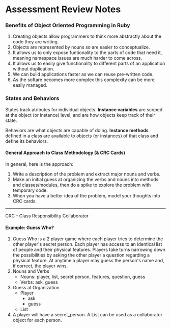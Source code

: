 # Assessment Review Notes
### Benefits of Object Oriented Programming in Ruby
1. Creating objects allow programmers to think more abstractly about the code they are writing.
2. Objects are represented by nouns so are easier to conceptualize.
3. It allows us to only expose funtionality to the parts of code that need it, meaning namespace issues are much harder to come across.
4. It allows us to easily give functionality to different parts of an application without duplication.
5. We can build applications faster as we can reuse pre-written code.
6. As the softare becomes more complex this complexity can be more easily managed.

### States and Behaviors
States track atributes for individual objects. __Instance variables__ are scoped at the object (or instance) level, and are how objects keep track of their state.

Behaviors are what objects are capable of doing. __Instance methods__ defined in a class are available to objects (or instances) of that class and define its behaviors.

#### General Approach to Class Methodology (& CRC Cards)
In general, here is the approach:
1. Write a description of the problem and extract major nouns and verbs.
2. Make an initial guess at organizing the verbs and nouns into methods and classes/modules, then do a spike to explore the problem with temporary code.
3. When you have a better idea of the problem, model your thoughts into CRC cards.
***
CRC - Class Responsibility Collaborator

#### Example: Guess Who?
1. Guess Who is a 2 player game where each player tries to determine the other player's secret person. Each player has access to an identical list of people and their physical features. Players take turns narrowing down the possibilities by asking the other player a question regarding a physical feature. At anytime a player may guess the person's name and, if correct, the player wins.
2. Nouns and Verbs
    * Nouns: player, list, secret person, features, question, guess
    * Verbs: ask, guess
3. Guess at Organization
    * Player
      * ask
      * guess
    * List
4. A player will have a secret_person. A List can be used as a collaborator object for each person.

